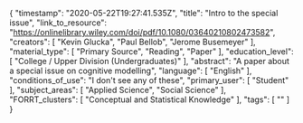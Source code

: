 {
    "timestamp": "2020-05-22T19:27:41.535Z",
    "title": "Intro to the special issue",
    "link_to_resource": "https://onlinelibrary.wiley.com/doi/pdf/10.1080/03640210802473582",
    "creators": [
        "Kevin Glucka",
        "Paul Bellob",
        "Jerome Busemeyer"
    ],
    "material_type": [
        "Primary Source",
        "Reading",
        "Paper"
    ],
    "education_level": [
        "College / Upper Division (Undergraduates)"
    ],
    "abstract": "A paper about a special issue on cognitive modelling",
    "language": [
        "English"
    ],
    "conditions_of_use": "I don't see any of these",
    "primary_user": [
        "Student"
    ],
    "subject_areas": [
        "Applied Science",
        "Social Science"
    ],
    "FORRT_clusters": [
        "Conceptual and Statistical Knowledge"
    ],
    "tags": [
        ""
    ]
}